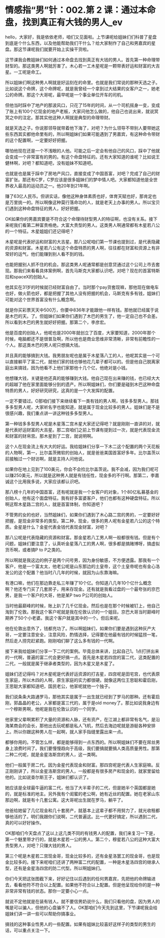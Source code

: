 # 情感指“男”针：002.第 2 课：通过本命盘，找到真正有大钱的男人_ev

hello，大家好，我是依依老师，咱们又见面啦。上节课呢给姐妹们们科普了星盘到底是个什么东西，以及他能帮助我们干什么？给大家制作了自己和男嘉宾的星盘。那这节课呢我们就要开始上实操干货啦。

这节课我会教姐妹们如何通过本命盘去找到真正有大钱的男人。首先第一种命理带财型的。那这类男人啊就厉害了。木心若一工木星呢是一颗带表好运和财富的大吉星。一工呢是命工。

所以姐妹们啊这种男人啊就是好运刻在的命里。也就是我们常说的那种天选之子。比如说这个命牌，这个命牌呢，就是我曾经一个拿到过大结果的女客户之一，她老公的命牌。那这个大哥呢，最早呢是一个事业单位开车的司机。

但他当时踩中了地产的那波风口，只花了15年的时间，从一个司机摇身一变，变成了账上有100个亿现金的地产老板，大家问他怎么做的，他自己也说出来，就说冥冥之中的注定。那其实他这种人啊就是典型的命理带财。

就是天选之子。你说那领导就带着他下海了，对吧？为什么领导不带别人要带她这些东西其实都他命里有的，所以啊姐妹们如果可能遇到了男嘉宾，有这种命令带财的这个配置啊，一定要好好把握。

哪怕他现在还是一个不浅眼的人他。可能之后一定会有他自己的风口，踩中了他就会变成一个非常富有的男的。有这个命盘特征的。还有大家知道的谁呢？比如说王健林啊，对吧？都知道吧，没有姐妹不知道吧。

也就是也是属于踩中了房地产风口，直接变成了中国首富，对吧？完成了自己的财富扩张。那还有C罗，C罗应该是很多姐妹们的梦中情人吧。大家都知道他是全世界收入最高的运动员之一。他20年到21年啊。

赚了63亿人民币。但讲实话，像他这种身体素质也好，体育天赋也好，那肯定也是万里挑一的。所以啊像这种莫行落命功的人，就是老天上办事的男人。所以宝贝们遇到这种命盘特征的男人，好好把握。

OK如果你的男嘉宾要是不符合这个命理待财型男人的特征啊，也没有关系。接下来呢我们看第二种富贵格绝。大富大贵型的男人。这类男人啊通常都有木星若八公的一个特征。木星姐姐们还记得吧？

木星呢是代表好运和财富的大吉星。那八公呢咱们第一节课也提到过，是代表隐藏的资源和财富。木星若八公有这个命盘特质的男人啊，往往都在财富和资源上有非常好的运气，他们能赚到别人看不到的钱。

也能把握别人抓不住的机会。那这类男人呢通常都是创意贷通过这个公司上市去套现。那我们来看看具体案例啊，首先马斯克大家都认识吧，对吧？现在的首富特斯拉和spaceX的创始人。

他其实在31岁的时候就已经财富自由了。当时那个pay货套现嘛，那他现在做电车也好，做火箭也好，都是把握了其他人没有把握的机会，马斯克有多有钱，姐妹们可能对这个世界首富没有什么概念啊。

就是你买彩票天天中500万，你要中836年才能跟他一样有钱。那他就已经属于说是木巴的天。了。但姐妹们如果你们遇到了木巴的男生了，他一定自己也不会差。所以看到木巴的男生就好好把握。那第二个，李彦宏。

他是百度的创始人，他呢也是2000年就创立了百度，大家要知道，2000年那个时候，电脑都还不是很普及啊，所以他也是商业思维非常清晰，非常有前瞻性的一个人。那这类木巴的男人呢只想搞大钱。

并且真的能够搞到大钱。我男朋友呢也是属于木星落八工的人，他呢其实是一个可以直接躺平了富二代，就他们家的钱也够他花几辈子都可以的。但是他自己脱离家庭出来搞钱，因为他看不上他们家那他十几个亿，他绝对是小钱。

他想赚大钱，关键是他还真的能够赚到大钱。他自己现在出来赚的钱，也已经大大的超越了他在家里面能够分到的遗产。所以啊姐妹们，你们要是碰到木巴这种命盘特质的男人，好好研究研究，这真的是一个大发挥的配置。

一定不要错过。O那咱们接下来继续看下一类有钱的男人啊，钱多多型男人。那钱多多型男人呢，大家听名字也能知道，就是属于现金比较多的男人。姐妹们是不是很感兴趣，我们重点讲一讲这种钱多多型男人。

第一种钱多多型男人呢是木星落二宫木星大家还记得吧？就是刚刚一直讲的对，就是代表好运财富的大吉星。那二宫咱们之前上节课有提到过一次，就是代表现金流和财富的财帛宫。那木星到了二宫，就说明啊。

这个人在现金流上有大大的好运。我给姐妹们分享一下木二这个配置的两个天花板的人物啊，第一，比尔盖茨微软的创始人，就是爸爸美国首富好多年。比尔盖茨以前接触过一个财访啊，就是主持人问他说。

如果你在地上见到了100美元，你会不会捡比尔盖茨说。我不会减，因为我们呢可以赚250美元，所以就是这种男人就是有钱任性，现金多的不行啊。那第二，李嘉诚这个比用我多说，大家应该都认识吧。

那八榜十几年的中国首富，还有呢就是我一个女客户的对象，1个80亿私募基金的创始人，他有这个面盘特征。我有好多富婆客户，他们也都有这种硬盘特征。所以啊这帮木星路二宫的人，就是首富体制，你知道吧？

不管男的女的也好，当然姐妹们，如果你们遇到了木心路二宫的男的，一定要好好把握，是现金非常多的类型。第二种，现金，很多的男人呢有金星若八公的这个特质。金星是什么？金星代表金钱代表现金财富，对吧？

那八公呢是代表隐藏的资源和财富。那金星若八工男人啊一般都很有钱。但是有个问题，姐妹们要注意了，认真听金星落八工的男人啊，很多都是搞赌博呀，搞虚拟货币啊，或者搞P to P之类的。

所以啊就是我这边的例子是两个问号男，因为身份敏感，不方便透露。那我有一个客户，他是一个富太太，他老公呢是山东那边的土皇帝，这个土皇帝呢也有金心洛发公的这个配置？他当时八几年的时候，就因为山东靠海嘛。

有港口嘛，他们在那边靠走私三年赚了10个亿。你知道八几年10个亿什么概念啊？他还专门买了几套房子，用来存现金。还有就是我看过盘的一个最夸张的京巴男，是我一个客户的大哥，他是某P two P公司的创始人。

当时他最巅峰的时候，账上趴了几千亿现金。然后也是在那个时候被钉上，他自己淘到了伦敦。那我这个客户呢就是我在伦敦认识的一个姐目。京巴大哥当时巅峰时期养了50个小老婆。我这个客户就是其中的一个。但后来呢。

他在伦敦出意外了，钱都充功了。所以啊姐妹们，如果你们要是遇到这种灰产大哥，一定要注意安全，注意风险，酌情选择，记得要在他最有钱的时候猛捞一笔，然后走人捞完赶紧跑。刚刚咱们聊了这么多有钱的一代啊。

接下来我给姐妹们分享一下二代的案例。毕竟总体来讲，比起自己1。1点打拼出来的一代啊，普遍的富二代会更好搞一点。首先是木星若四宫的富二代，这类配置的二代，一般就是属于继承者类型的，因为木星又是木星了。

姐妹们还记得吗？对木星呢是代表好运资源的打吉星，四宫呢是田宅宫，也代表原生家庭，所以木四的人啊，原生家庭的实力都很硬。就像这两位王思聪和霍启刚，王思聪大家都知道吧，国民老公，他家呢就他一个独子。

我们说条条大路通罗马，那他其实是属于一出生就已经到了罗马的那种。还有霍启刚，郭晶晶的老公，人家都是富三代的，属于是old money了。那比如说我身边有一个穆斯男啊，他呢是我在伦敦认识的一个同学。

他家里父辈啊累积了大量的资源和人脉，还有资产，在江湖上都非常有名气，是沿海某商会的会长，那他出去玩呢都是私人飞机，然后去海边呢就是游艇各种安排上。所以你跟这种男人在一起啊，就人家手指缝里露出来一点。

都够你用的。不管怎么样，都是能够得到一点东西的。所以啊姐妹们不要在屌丝男身上浪费时间了。我们要慢慢趋向于高级，我们要搞就要搞人类高质量男性。那第二种二代呢，就是金星洛斯宫的男人，这一类啊。

他们一般属于房二代。因为金星代表现金和财富。那四宫呢是代表人生家庭嘛。反正刚刚讲了，所以金星洛斯宫的男人，一般都是有很多房产和现金的，就家里留给他的。比如说查尔斯王子，姐妹们都认识了。

她应该是全球最牛逼的富二代，他当了大半辈子的二代，但是她半个英国都是她的，就是标准的地主。另外我有个闺蜜的老公啊，她有近丝的配置。她在老家山东那边啊，就是有十几套公寓。这大哥呢出生就在罗马，躺平了。

他爸给她留了几亿现金和几十套房产，就基本上这辈子都不用努力了，就光收租都够他活的了。明们我跟你们说啊，二代普遍这。比一代更好搞定，所以遇到二代，真的可以好好操作。

OK那咱们今天盘点了这以上这几类不同的有钱男人的配置，我们来复习一下是，第一个魅里带才行的，就是木星若一公的男人。第二个，穆星若八公的这种大富大贵型男人，对吧？只赚大钱的男人。

第三个呢是木星若二宫现金哥，现金比较多的，还有金星洛罢工的现金哥，也是现金比较多的。接下来呢咱们还讲了两种富二代的配置，一种是木星洛四宫的继承人型，还有是金星洛四宫的防二代型。所以啊姐妹们。

你们今天把这张图截下来，好好记住以后遇到的任何男嘉宾，先把他的命牌输进去，看看他符不符合以上配置。如果他不符合以上配置。但是他呈现给你的是一种非常非常有钱的状态。那你一定要小心一点。

就说不定他就是在装有钱人。就不要信男奶说什么，我们只看他的盘，因为男人的嘴是可以骗人，但他的心盘骗不了人。OK那咱们今天先到这里，下节课呢我会给姐妹们讲一讲一些可以帮助你搞事业。

搞钱的这种事业性男人的一些配置。如果有姐妹比较喜好这样子的类型的男生的话，可以重点关注一下。